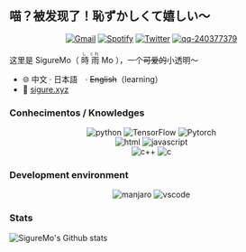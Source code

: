 ## 喵？被发现了！恥ずかしくて嬉しい～

<p align="center">
  <a href="mailto:sigure.qaq@gmail.com" target="_blank"><img src="https://img.shields.io/badge/Gmail-c14438.svg?&style=flat-square&logo=gmail&logoColor=white" alt="Gmail"></a>
  <a href="https://open.spotify.com/user/pj3ib1pljoqewn4ti8se8yl1q" target="_blank"><img src="https://img.shields.io/badge/Spotify-1ed760.svg?&style=flat-square&logo=spotify&logoColor=white" alt="Spotify"></a>
  <a href="https://twitter.com/SigureMo" target="_blank"><img src="https://img.shields.io/badge/Twitter-1ca0f1.svg?&style=flat-square&logo=twitter&logoColor=white" alt="Twitter"></a>
  <a href="http://qr.topscan.com/api.php?text=http://qm.qq.com/cgi-bin/qm/qr?k=1PbIl8QPOkF0ErJKX-GmjA-E8e53djl4" target="_blank"><img src="https://img.shields.io/badge/QQ-444444.svg?&style=flat-square&logo=tencent%20qq&logoColor=white" alt="qq-240377379"></a>
</p>

这里是 SigureMo（<ruby> 時 <rp>(</rp><rt>し</rt><rp>)</rp> 雨 <rp>(</rp><rt>ぐれ</rt><rp>)</rp> Mo </ruby>），一个~~可爱的~~小透明～

- :globe_with_meridians: 中文 · 日本語　· ~~English~~（learning）
- :link: [sigure.xyz](https://sigure.xyz)

### Conhecimentos / Knowledges

<p align="center">
  <img alt="python" src="https://img.shields.io/badge/Python-18b56b?style=flat-square&logo=python">
  <img alt="TensorFlow" src="https://img.shields.io/badge/TensorFlow-1c3c6e?style=flat-square&logo=tensorflow">
  <img alt="Pytorch" src="https://img.shields.io/badge/Pytorch-1fbdb2?style=flat-square&logo=pytorch">
  <br/>
  <img alt="html" src="https://img.shields.io/badge/HTML-0077cc?style=flat-square&logo=html5">
<!--   <img alt="css" src="https://img.shields.io/badge/CSS-000000?style=flat-square&logo=css3"> -->
  <img alt="javascript" src="https://img.shields.io/badge/JavaScript-000000?style=flat-square&logo=javascript">
<!--   <img alt="vuejs" src="https://img.shields.io/badge/Vue.js-000000?style=flat-square&logo=vue.js"> -->
  <br/>
  <img alt="c++" src="https://img.shields.io/badge/C++-f34b7d?style=flat-square&logo=c%2b%2b">
  <img alt="c" src="https://img.shields.io/badge/C-0b0b0b?style=flat-square&logo=c">
</p>

### Development environment

<p align="center">
  <img alt="manjaro" src="https://img.shields.io/badge/Manjaro-846749?style=flat-square&logo=manjaro">
  <img alt="vscode" src="https://img.shields.io/badge/VSCode-3860c4?style=flat-square&logo=visual-studio-code">
</p>

### Stats

![SigureMo's Github stats](https://github-readme-stats.vercel.app/api?username=SigureMo&show_icons=true&title_color=42b983)
